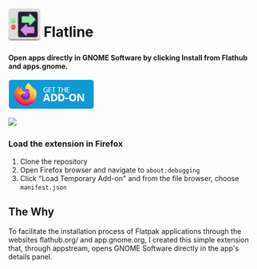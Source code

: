 # <sub><img src="icons/flatline-48.png" width=64px height=64px></sub> Flatline

#### Open apps directly in GNOME Software by clicking Install from Flathub and apps.gnome.

[<img src="other/promotion/badges/firefox.png" alt="for Firefox">](https://addons.mozilla.org/firefox/addon/maximize-whatsapp-web/)

<img src="other/promotion/screenshots/cs-dark.png" width="640px">

### Load the extension in Firefox

1. Clone the repository
2. Open Firefox browser and navigate to `about:debugging`
3. Click "Load Temporary Add-on" and from the file browser, choose `manifest.json`

## The Why

To facilitate the installation process of Flatpak applications through the websites flathub.org/ and app.gnome.org, I created this simple extension that, through appstream, opens GNOME Software directly in the app's details panel.



